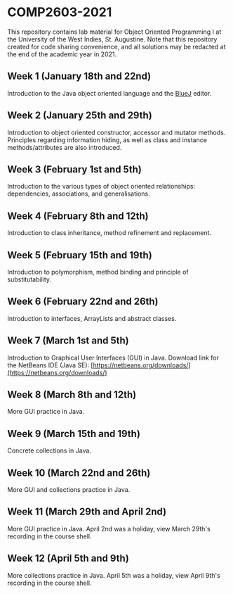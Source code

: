 # COMP2603-2021

This repository contains lab material for Object Oriented Programming I at the University of the West Indies, St. Augustine. Note that this repository created for code sharing convenience, and all solutions may be redacted at the end of the academic year in 2021.

## Week 1 (January 18th and 22nd)

Introduction to the Java object oriented language and the [BlueJ](https://www.bluej.org/) editor.

## Week 2 (January 25th and 29th)

Introduction to object oriented constructor, accessor and mutator methods. Principles regarding information hiding, as well as class and instance methods/attributes are also introduced.

## Week 3 (February 1st and 5th)

Introduction to the various types of object oriented relationships: dependencies, associations, and generalisations.

## Week 4 (February 8th and 12th)

Introduction to class inheritance, method refinement and replacement.

## Week 5 (February 15th and 19th)

Introduction to polymorphism, method binding and principle of substitutability.

## Week 6 (February 22nd and 26th)

Introduction to interfaces, ArrayLists and abstract classes.

## Week 7 (March 1st and 5th)

Introduction to Graphical User Interfaces (GUI) in Java. Download link for the NetBeans IDE (Java SE): [https://netbeans.org/downloads/](https://netbeans.org/downloads/)

## Week 8 (March 8th and 12th)

More GUI practice in Java.

## Week 9 (March 15th and 19th)

Concrete collections in Java.

## Week 10 (March 22nd and 26th)

More GUI and collections practice in Java.

## Week 11 (March 29th and April 2nd)

More GUI practice in Java. April 2nd was a holiday, view March 29th's recording in the course shell.

## Week 12 (April 5th and 9th)

More collections practice in Java. April 5th was a holiday, view April 9th's recording in the course shell.
